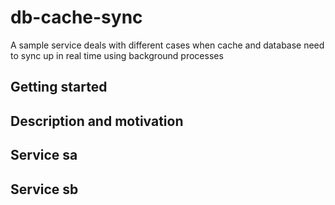 # db-cache-sync
A sample service deals with different cases when cache and database need to sync up in real time using background processes

## Getting started

## Description and motivation

## Service sa

## Service sb
